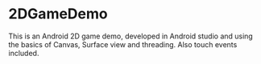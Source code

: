 # 2DGameDemo

This is an Android 2D game demo, developed in Android studio and using the basics of Canvas, Surface view and threading. Also touch events included.
